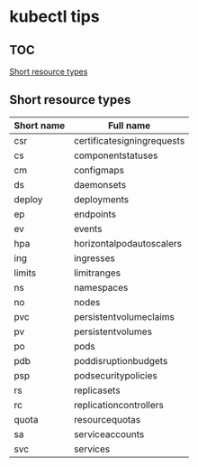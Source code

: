 # kubectl tips

## TOC
[Short resource types](#short-resource-types)

## Short resource types


|Short name|Full name|
|---|---|
|csr|certificatesigningrequests|
|cs|componentstatuses|
|cm|configmaps|
|ds|daemonsets|
|deploy|deployments|
|ep|endpoints|
|ev|events|
|hpa|horizontalpodautoscalers|
|ing|ingresses|
|limits|limitranges|
|ns|namespaces|
|no|nodes|
|pvc|persistentvolumeclaims|
|pv|persistentvolumes|
|po|pods|
|pdb|poddisruptionbudgets|
|psp|podsecuritypolicies|
|rs|replicasets|
|rc|replicationcontrollers|
|quota|resourcequotas|
|sa|serviceaccounts|
|svc|services|
